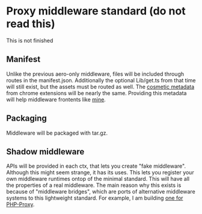 # Proxy middleware standard (do not read this)

This is not finished

## Manifest

Unlike the previous aero-only middleware, files will be included through routes in the manifest.json. Additionally the optional Lib/get.ts from that time will still exist, but the assets must be routed as well. The [cosmetic metadata](https://developer.chrome.com/docs/extensions/reference/manifest) from chrome extensions will be nearly the same. Providing this metadata will help middleware frontents like [mine](https://hedge.soundar.eu.org/s/ZKz3GJV65#Storefront).

## Packaging

Middleware will be packaged with tar.gz.

## Shadow middleware

APIs will be provided in each ctx, that lets you create "fake middleware". Although this might seem strange, it has its uses. This lets you register your own middleware runtimes ontop of the minimal standard. This will have all the properties of a real middleware. The main reason why this exists is because of "middleware bridges", which are ports of alternative middleware systems to this lightweight standard. For example, I am building [one for PHP-Proxy](https://hedge.soundar.eu.org/s/o1WQpIBc3#).
